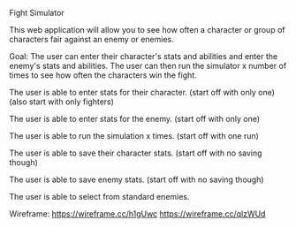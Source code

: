 Fight Simulator

This web application will allow you to see how often a character or group of characters fair against an enemy or enemies.

Goal: The user can enter their character's stats and abilities and enter the enemy's stats and abilities. The user can then run the simulator x number of times to see how often the characters win the fight.

The user is able to enter stats for their character. (start off with only one) (also start with only fighters)

The user is able to enter stats for the enemy. (start off with only one)

The user is able to run the simulation x times. (start off with one run)

The user is able to save their character stats. (start off with no saving though)

The user is able to save enemy stats. (start off with no saving though)

The user is able to select from standard enemies.

Wireframe: https://wireframe.cc/h1gUwc
https://wireframe.cc/qlzWUd

